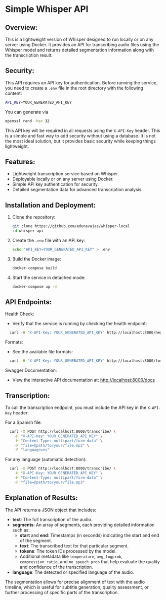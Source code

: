 # Simple Whisper API

## Overview:

This is a lightweight version of Whisper designed to run locally or on any server using Docker. It provides an API for transcribing audio files using the Whisper model and returns detailed segmentation information along with the transcription result.

## Security:

This API requires an API key for authentication. Before running the service, you need to create a `.env` file in the root directory with the following content:

```bash
API_KEY=YOUR_GENERATED_API_KEY
```
You can generate via 

```bash
openssl rand -hex 32
```

This API key will be required in all requests using the `X-API-Key` header. This is a simple and fast way to add security without using a database. It is not the most ideal solution, but it provides basic security while keeping things lightweight.

## Features:

- Lightweight transcription service based on Whisper.
- Deployable locally or on any server using Docker.
- Simple API key authentication for security.
- Detailed segmentation data for advanced transcription analysis.

## Installation and Deployment:

1. Clone the repository:

   ```bash
   git clone https://github.com/edunavajas/whisper-local
   cd whisper-api
   ```

2. Create the `.env` file with an API key:

   ```bash
   echo "API_KEY=YOUR_GENERATED_API_KEY" > .env
   ```

3. Build the Docker image:

   ```bash
   docker-compose build
   ```

4. Start the service in detached mode:

   ```bash
   docker-compose up -d
   ```

## API Endpoints:

Health Check:

- Verify that the service is running by checking the health endpoint:

```bash
  curl -H "X-API-Key: YOUR_GENERATED_API_KEY" http://localhost:8000/health/
```

Formats:

- See the available file formats:

```bash
  curl -H "X-API-Key: YOUR_GENERATED_API_KEY" http://localhost:8000/formats/
```

Swagger Documentation:

- View the interactive API documentation at: [http://localhost:8000/docs](http://localhost:8000/docs)

## Transcription:

To call the transcription endpoint, you must include the API key in the `X-API-Key` header:

For a Spanish file:

```bash
  curl -X POST http://localhost:8000/transcribe/ \
    -H "X-API-Key: YOUR_GENERATED_API_KEY" \
    -H "Content-Type: multipart/form-data" \
    -F "file=@path/to/your/file.mp3" \
    -F "language=es"
```

For any language (automatic detection):

```bash
  curl -X POST http://localhost:8000/transcribe/ \
    -H "X-API-Key: YOUR_GENERATED_API_KEY" \
    -H "Content-Type: multipart/form-data" \
    -F "file=@path/to/your/file.mp3"
```

## Explanation of Results:

The API returns a JSON object that includes:

- **text**: The full transcription of the audio.
- **segments**: An array of segments, each providing detailed information such as:
  - **start** and **end**: Timestamps (in seconds) indicating the start and end of the segment.
  - **text**: The transcribed text for that particular segment.
  - **tokens**: The token IDs processed by the model.
  - Additional metadata like `temperature`, `avg_logprob`, `compression_ratio`, and `no_speech_prob` that help evaluate the quality and confidence of the transcription.
- **language**: The detected or specified language of the audio.

The segmentation allows for precise alignment of text with the audio timeline, which is useful for subtitle generation, quality assessment, or further processing of specific parts of the transcription.

